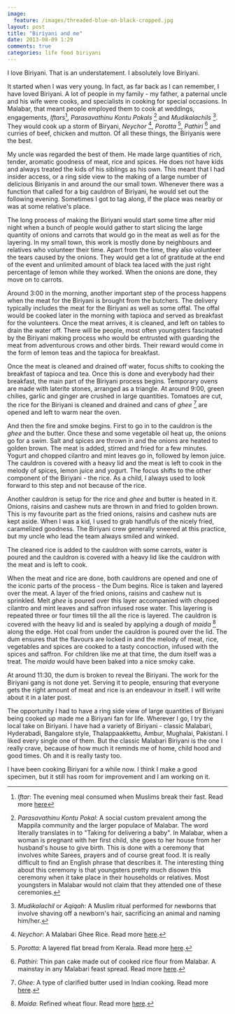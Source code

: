 ```yaml
---
image:
  feature: /images/threaded-blue-on-black-cropped.jpg
layout: post
title: "Biriyani and me"
date: 2013-08-09 1:29
comments: true
categories: life food biriyani
---
```

I love Biriyani. That is an understatement. I absolutely love Biriyani.

It started when I was very young. In fact, as far back as I can remember, I have loved Biriyani. A lot of people in my family - my father, a paternal uncle and his wife were cooks, and specialists in cooking for special occasions. In Malabar, that meant people employed them to cook at weddings, engagements, _Iftars_[^1], _Parasavathinu Kontu Pokals_ [^2] and _Mudikalachils_ [^3]. They would cook up a storm of Biryani, _Neychor_ [^4], _Porotta_ [^5], _Pathiri_ [^6] and curries of beef, chicken and mutton. Of all these things, the Biriyanis were the best.

<!--more-->

My uncle was regarded the best of them. He made large quantities of rich, tender, aromatic goodness of meat, rice and spices. He does not have kids and always treated the kids of his siblings as his own. This meant that I had insider access, or a ring side view to the making of a large number of delicious Biriyanis in and around the our small town. Whenever there was a function that called for a big cauldron of Biriyani, he would set out the following evening. Sometimes I got to tag along, if the place was nearby or was at some relative's place.

The long process of making the Biriyani would start some time after mid night when a bunch of people would gather to start slicing the large quantity of onions and carrots that would go in the meat as well as for the layering. In my small town, this work is mostly done by neighbours and relatives who volunteer their time. Apart from the time, they also volunteer the tears caused by the onions. They would get a lot of gratitude at the end of the event and unlimited amount of black tea laced with the just right percentage of lemon while they worked. When the onions are done, they move on to carrots.

Around 3:00 in the morning, another important step of the process happens when the meat for the Biriyani is brought from the butchers. The delivery typically includes the meat for the Biriyani as well as some offal. The offal would be cooked later in the morning with tapioca and served as breakfast for the volunteers. Once the meat arrives, it is cleaned, and left on tables to drain the water off. There will be people, most often youngsters fascinated by the Biriyani making process who would be entrusted with guarding the meat from adventurous crows and other birds. Their reward would come in the form of lemon teas and the tapioca for breakfast.

Once the meat is cleaned and drained off water, focus shifts to cooking the breakfast of tapioca and tea. Once this is done and everybody had their breakfast, the main part of the Biriyani process begins. Temporary ovens are made with laterite stones, arranged as a triangle. At around 9:00, green chilies, garlic and ginger are crushed in large quantities. Tomatoes are cut, the rice for the Biriyani is cleaned and drained and cans of _ghee_ [^7] are opened and left to warm near the oven.

And then the fire and smoke begins. First to go in to the cauldron is the _ghee_ and the butter. Once these and some vegetable oil heat up, the onions go for a swim. Salt and spices are thrown in and the onions are heated to golden brown. The meat is added, stirred and fried for a few minutes. Yogurt and chopped cilantro and mint leaves go in, followed by lemon juice. The cauldron is covered with a heavy lid and the meat is left to cook in the melody of spices, lemon juice and yogurt. The focus shifts to the other component of the Biriyani - the rice. As a child, I always used to look forward to this step and not because of the rice.

Another cauldron is setup for the rice and _ghee_ and butter is heated in it. Onions, raisins and cashew nuts are thrown in and fried to golden brown. This is my favourite part as the fried onions, raisins and cashew nuts are kept aside. When I was a kid, I used to grab handfuls of the nicely fried, caramelized goodness. The Biriyani crew generally sneered at this practice, but my uncle who lead the team always smiled and winked.

The cleaned rice is added to the cauldron with some carrots, water is poured and the cauldron is covered with a heavy lid like the cauldron with the meat and is left to cook.

When the meat and rice are done, both cauldrons are opened and one of the iconic parts of the process - the Dum begins. Rice is taken and layered over the meat. A layer of the fried onions, raisins and cashew nut is sprinkled. Melt _ghee_ is poured over this layer accompanied with chopped cilantro and mint leaves and saffron infused rose water. This layering is repeated three or four times till the all the rice is layered. The cauldron is covered with the heavy lid and is sealed by applying a dough of _maida_ [^8] along the edge. Hot coal from under the cauldron is poured over the lid. The dum ensures that the flavours are locked in and the melody of meat, rice, vegetables and spices are cooked to a tasty concoction, infused with the spices and saffron. For children like me at that time, the dum itself was a treat. The _maida_ would have been baked into a nice smoky cake.

At around 11:30, the dum is broken to reveal the Biriyani. The work for the Biriyani gang is not done yet. Serving it to people, ensuring that everyone gets the right amount of meat and rice is an endeavour in itself. I will write about it in a later post.

The opportunity I had to have a ring side view of large quantities of Biriyani being cooked up made me a Biriyani fan for life. Wherever I go, I try the local take on Biriyani. I have had a variety of Biriyani - classic Malabari, Hyderabadi, Bangalore style, Thalappaakkettu, Ambur, Mughalai, Pakistani. I liked every single one of them. But the classic Malabari Biriyani is the one I really crave, because of how much it reminds me of home, child hood and good times. Oh and it is really tasty too.

I have been cooking Biriyani for a while now. I think I make a good specimen, but it still has room for improvement and I am working on it.

[^1]: _Iftar_: The evening meal consumed when Muslims break their fast. Read more [here](http://en.wikipedia.org/wiki/Iftar)
[^2]: _Parasavathinu Kontu Pokal_: A social custom prevalent among the Mappila community and the larger populace of Malabar. The word literally translates in to "Taking for delivering a baby". In Malabar, when a woman is pregnant with her first child, she goes to her house from her husband's house to give birth. This is done with a ceremony that involves white Sarees, prayers and of course great food. It is really difficult to find an English phrase that describes it. The interesting thing about this ceremony is that youngsters pretty much disown this ceremony when it take place in their households or relatives. Most youngsters in Malabar would not claim that they attended one of these ceremonies.
[^3]: _Mudikalachil_ or _Aqiqah_: A Muslim ritual performed for newborns that involve shaving off a newborn's hair, sacrificing an animal and naming him/her.
[^4]: _Neychor_: A Malabari Ghee Rice. Read more [here](http://shabscuisine.blogspot.com/2008/10/ghee-rice-neychor.html).
[^5]: _Porotta_: A layered flat bread from Kerala. Read more [here](http://riascollection.blogspot.com/2013/04/homemade-kerala-porotta-with-video.html).
[^6]: _Pathiri_: Thin pan cake made out of cooked rice flour from Malabar. A mainstay in any Malabari feast spread. Read more [here](http://en.wikipedia.org/wiki/Pathiri).
[^7]: _Ghee_: A type of clarified butter used in Indian cooking. Read more [here](http://en.wikipedia.org/wiki/Ghee).
[^8]: _Maida_: Refined wheat flour. Read more [here](http://en.wikipedia.org/wiki/Maida_flour).